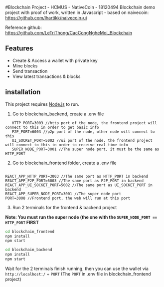 #Blockchain Project - HCMUS - NativeCoin - 18120494
Blockchain demo project with proof of work, written in Javascript - based on naivecoin: https://github.com/lhartikk/naivecoin-ui

Reference github: https://github.com/LeTriThong/CacCongNgheMoi_Blockchain

## Features

- Create & Access a wallet with private key
- Mine blocks
- Send transaction
- View latest transactions & blocks

## installation

This project requires [Node.js](https://nodejs.org/) to run.

1. Go to blockchain_backend, create a .env file

```
   HTTP_PORT=3003 //http port of the node, the frontend project will connect to this in order to get basic info
   P2P_PORT=6003 //p2p port of the node, other node will connect to this
   UI_SOCKET_PORT=5002 //ui port of the node, the frontend project will connect to this in order to receive real-time info
   SUPER_NODE_PORT=3001 //The super node port, it must be the same as HTTP_PORT

```

2. Go to blockchain_frontend folder, create a .env file

```

REACT_APP_HTTP_PORT=3003 //The same port as HTTP_PORT in backend
REACT_APP_P2P_PORT=6003 //The same port as P2P_PORT in backend
REACT_APP_UI_SOCKET_PORT=5002 //The same port as UI_SOCKET_PORT in backend
REACT_APP_SUPER_NODE_PORT=3001 //The super node port
PORT=3008 //Frontend port, the web will run at this port

```

3. Run 2 terminals for the frontend & backend project

**Note: You must run the super node (the one with the `SUPER_NODE_PORT == HTTP_PORT` FIRST**

```sh
cd blockchain_frontend
npm install
npm start
```

```sh
cd blockchain_backend
npm install
npm start
```

Wait for the 2 terminals finish running, then you can use the wallet via
`http://localhost:/` + `PORT` (The `PORT` in .env file in blockchain_frontend project)
